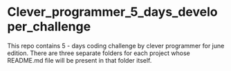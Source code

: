 # Clever_programmer_5_days_developer_challenge
This repo contains 5 - days coding challenge by clever programmer for june edition. There are three separate folders for each project whose README.md file will be present in that folder itself.
